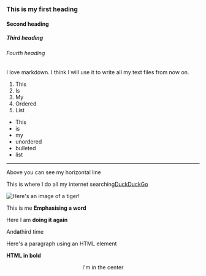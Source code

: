 ### This is my first heading
#### Second heading
##### Third heading
###### Fourth heading

I love markdown. I think I will use it to write all my text files from now on.

1. This
1. Is
1. My
1. Ordered
1. List

- This
- is
- my
- unordered
- bulleted
- list

---

Above you can see my horizontal line

This is where I do all my internet searching[DuckDuckGo](https://duckduckgo.com/about)

![Here's an image of a tiger!](E:\steve\Pictures\file-20181025-71032-1hmrk2l.jpg "Tiger Picture")

This is me **Emphasising a word**

Here I am __doing it again__

And**a**third time

<p>Here's a paragraph using an HTML element</p>

<b>HTML in bold</b>

<center>I'm in the center</center>

